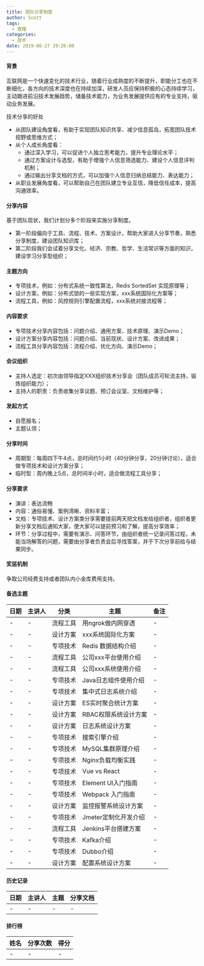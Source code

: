 ```yaml
---
title: 团队分享制度
author: Scott
tags:
  - 管理
categories:
  - 技术
date: 2019-06-27 19:26:00
---
```

#### 背景

互联网是一个快速变化的技术行业，随着行业成熟度的不断提升，职能分工也在不断细化，各方向的技术深度也在持续加深，研发人员应保持积极的心态持续学习，主动跟进前沿技术发展趋势，储备技术能力，为业务发展提供应有的专业支持，驱动业务发展。

技术分享的好处

* 从团队建设角度看，有助于实现团队知识共享、减少信息孤岛，拓宽团队技术视野或思维方式；
* 从个人成长角度看：
	* 通过深入学习，可以促进个人独立思考能力，提升专业理论水平；
	* 通过方案设计与选型，有助于增强个人信息筛选能力、建设个人信息评判机制；
	* 通过输出分享文档的方式，可以加强个人信息归纳总结能力、表达能力；
* 从职业发展角度看，可以帮助自己在团队建立专业互信，降低信任成本，提高沟通效率。

#### 分享内容
基于团队现状，我们计划分多个阶段来实施分享制度。

* 第一阶段偏向于工具、流程、技术、方案设计，帮助大家进入分享节奏，熟悉分享制度，建设团队知识库；
* 第二阶段我们会试着分享文化、经济、宗教、哲学、生活常识等方面的知识，建设学习分享型组织；

#### 主题方向

* 专项技术，例如：分布式系统一致性算法，Redis SortedSet 实现原理等；  
* 设计方案，例如：分布式锁的一些实现方案，xxx系统国际化方案等；  
* 流程工具，例如：风控规则引擎配置流程，xxx系统对接流程等；  

#### 内容要求

* 专项技术分享内容包括：问题介绍、通用方案、技术原理、演示Demo；  
* 设计方案分享内容包括：问题介绍、当前现状、设计方案、改进成果；  
* 流程工具分享内容包括：流程介绍、优化方向、演示Demo；

#### 会议组织

* 主持人选定：初次由领导指定XXX组织技术分享会（团队成员可轮流主持，锻炼组织能力）；  
* 主持人的职责：负责收集分享议题、预订会议室、文档维护等；

#### 发起方式

* 自愿报名；
* 主题认领；

#### 分享时间

* 周期型：每周四下午4点，总时间约1小时（40分钟分享，20分钟讨论），适合做专项技术和设计方案分享；
* 临时型：周内晚上5点，总时间半小时，适合做流程工具分享；

#### 分享要求

* 演讲：表达流畅  
* 内容：通俗易懂、案例清晰、资料丰富；  
* 文档：专项技术、设计方案类分享需要提前两天把文档发给组织者，组织者更新分享文档后通知大家，使大家可以提前预习和了解，提高分享效率；  
* 环节：分享过程中，需要有演示、问答环节，由组织者统一记录问答过程，未能当场解答的问题，需要由分享者负责会后寻找答案，并于下次分享前给与结果同步。

#### 奖惩机制
争取公司经费支持或者团队内小金库费用支持。

#### 备选主题

|日期|	主讲人|	分类	|主题|	备注|
|---|---|---|---|---|
|-|-|流程工具|	用ngrok做内网穿透	|-|
|-|-|设计方案|	xxx系统国际化方案		|-|
|-|-|专项技术|	Redis 数据结构介绍		|-|
|-|-|流程工具|	公司xxx平台使用介绍		|-|
|-|-|流程工具|	公司xxx系统使用介绍		|-|
|-|-|专项技术|	Java日志组件使用介绍	|-|
|-|-|专项技术|	集中式日志系统介绍	|-|
|-|-|设计方案|	ES实时聚合统计方案	|-|
|-|-|设计方案|	RBAC权限系统设计方案	|-|
|-|-|设计方案|	日志系统设计方案	|-|
|-|-|专项技术|	搜索引擎介绍	|-|
|-|-|专项技术|	MySQL集群原理介绍	|-|
|-|-|专项技术|	Nginx负载均衡实践	|-|
|-|-|专项技术|	Vue vs React	|-|
|-|-|专项技术|	Element UI入门指南	|-|
|-|-|专项技术|	Webpack 入门指南	|-|
|-|-|设计方案|	监控报警系统设计方案	|-|
|-|-|专项技术|	Jmeter定制化开发介绍	|-|
|-|-|流程工具|	Jenkins平台搭建方案	|-|
|-|-|专项技术|	Kafka介绍	|-|
|-|-|专项技术|	Dubbo介绍	|-|
|-|-|设计方案|	配置系统设计方案	|-|

#### 历史记录

| 日期| 主讲人| 主题| 分享文档|
|---|---|---|---|
|-|-|-|-|

#### 排行榜
|姓名|	分享次数|得分|
|---|---|---|
|-|-|-|